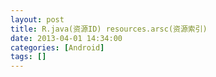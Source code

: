 ```yaml
---
layout: post
title: R.java(资源ID) resources.arsc(资源索引)
date: 2013-04-01 14:34:00
categories: [Android]
tags: []
---
```

         